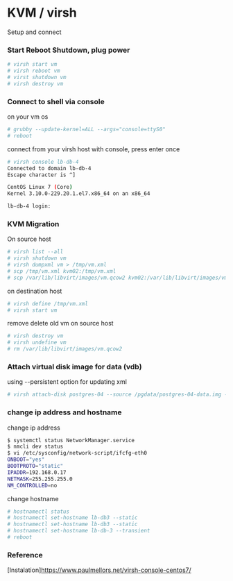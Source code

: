 # KVM / virsh
Setup and connect

### Start Reboot Shutdown, plug power

```sh
# virsh start vm
# virsh reboot vm
# virst shutdown vm
# virsh destroy vm
```


### Connect to shell via console

on your vm os
```sh
# grubby --update-kernel=ALL --args="console=ttyS0"
# reboot
```

connect from your virsh host with console, press enter once

```sh
# virsh console lb-db-4
Connected to domain lb-db-4
Escape character is ^]

CentOS Linux 7 (Core)
Kernel 3.10.0-229.20.1.el7.x86_64 on an x86_64

lb-db-4 login:
```

### KVM Migration
On source host

```sh
# virsh list --all
# virsh shutdown vm
# virsh dumpxml vm > /tmp/vm.xml
# scp /tmp/vm.xml kvm02:/tmp/vm.xml
# scp /var/lib/libvirt/images/vm.qcow2 kvm02:/var/lib/libvirt/images/vm.qcow2
```
on destination host

```sh
# virsh define /tmp/vm.xml 
# virsh start vm
```
remove delete old vm on source host

```sh
# virsh destroy vm
# virsh undefine vm
# rm /var/lib/libvirt/images/vm.qcow2
```

### Attach virtual disk image for data (vdb)
using --persistent option for updating xml

```sh
# virsh attach-disk postgres-04 --source /pgdata/postgres-04-data.img --target vdb --persistent
```

### change ip address and hostname
change ip address

```sh
$ systemctl status NetworkManager.service
$ nmcli dev status
$ vi /etc/sysconfig/network-script/ifcfg-eth0
ONBOOT="yes"
BOOTPROTO="static"
IPADDR=192.168.0.17
NETMASK=255.255.255.0
NM_CONTROLLED=no
```
change hostname

```sh
# hostnamectl status
# hostnamectl set-hostname lb-db3 --static
# hostnamectl set-hostname lb-db3 --static
# hostnamectl set-hostname lb-db-3 --transient
# reboot
```

### Reference

[Instalation]https://www.paulmellors.net/virsh-console-centos7/
